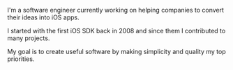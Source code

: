 I'm a software engineer currently working on helping companies to convert their ideas into iOS apps.

I started with the first iOS SDK back in 2008 and since them I contributed to many projects.

My goal is to create useful software by making simplicity and quality my top priorities.

<!--
**tapsandswipes/tapsandswipes** is a ✨ _special_ ✨ repository because its `README.md` (this file) appears on your GitHub profile.

Here are some ideas to get you started:

- 🔭 I’m currently working on ...
- 🌱 I’m currently learning ...
- 👯 I’m looking to collaborate on ...
- 🤔 I’m looking for help with ...
- 💬 Ask me about ...
- 📫 How to reach me: ...
- 😄 Pronouns: ...
- ⚡ Fun fact: ...
-->
